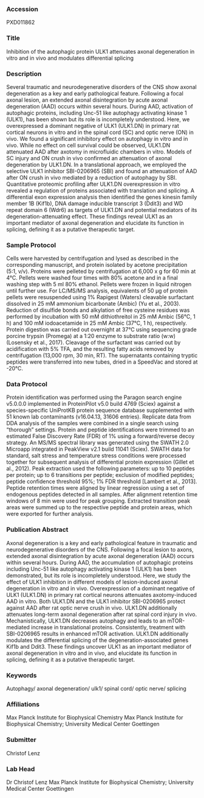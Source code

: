 ### Accession
PXD011862

### Title
Inhibition of the autophagic protein ULK1 attenuates axonal degeneration in vitro and in vivo and modulates differential splicing

### Description
Several traumatic and neurodegenerative disorders of the CNS show axonal degeneration as a key and early pathological feature. Following a focal axonal lesion, an extended axonal disintegration by acute axonal degeneration (AAD) occurs within several hours. During AAD, activation of autophagic proteins, including Unc-51 like autophagy activating kinase 1 (ULK1), has been shown but its role is incompletely understood. Here, we overexpressed a dominant negative of ULK1 (ULK1.DN) in primary rat cortical neurons in vitro and in the spinal cord (SC) and optic nerve (ON) in vivo. We found a significant inhibitory effect on autophagy in vitro and in vivo. While no effect on cell survival could be observed, ULK1.DN attenuated AAD after axotomy in microfluidic chambers in vitro. Models of SC injury and ON crush in vivo confirmed an attenuation of axonal degeneration by ULK1.DN. In a translational approach, we employed the selective ULK1 inhibitor SBI-0206965 (SBI) and found an attenuation of AAD after ON crush in vivo mediated by a reduction of autophagy by SBI. Quantitative proteomic profiling after ULK1.DN overexpression in vitro revealed a regulation of proteins associated with translation and splicing. A differential exon expression analysis then identified the genes kinesin family member 1B (Kif1b), DNA damage inducible transcript 3 (Ddit3) and WD repeat domain 6 (Wdr6) as targets of ULK1.DN and potential mediators of its degeneration-attenuating effect. These findings reveal ULK1 as an important mediator of axonal degeneration and elucidate its function in splicing, defining it as a putative therapeutic target.

### Sample Protocol
Cells were harvested by centrifugation and lysed as described in the corresponding manuscript, and protein isolated by acetone precipitation (5:1, v/v). Proteins were pelleted by centrifugation at 6,000 x g for 60 min at 4°C. Pellets were washed four times with 80% acetone and in a final washing step with 5 ml 80% ethanol. Pellets were frozen in liquid nitrogen until further use. For LC/MS/MS analysis, equivalents of 50 µg of protein pellets were resuspended using 1% Rapigest (Waters) cleavable surfactant dissolved in 25 mM ammonium bicarbonate (Ambic) (Yu et al., 2003). Reduction of disulfide bonds and alkylation of free cysteine residues was performed by incubation with 50 mM dithiothreitol in 25 mM Ambic (56°C, 1 h) and 100 mM iodoacetamide in 25 mM Ambic (37°C, 1 h), respectively. Protein digestion was carried out overnight at 37°C using sequencing grade porcine trypsin (Promega) at a 1:20 enzyme to substrate ratio (w:w) (Losensky et al., 2017). Cleavage of the surfactant was carried out by acidification with 5% TFA, and the resulting fatty acids removed by centrifugation (13,000 rpm, 30 min, RT). The supernatants containing tryptic peptides were transferred into new tubes, dried in a SpeedVac and stored at -20°C.

### Data Protocol
Protein identification was performed using the Paragon search engine v5.0.0.0 implemented in ProteinPilot v5.0 build 4769 (Sciex) against a species-specific UniProtKB protein sequence database supplemented with 51 known lab contaminants (v16.04.13, 31606 entries). Replicate data from DDA analysis of the samples were combined in a single search using “thorough” settings. Protein and peptide identifications were trimmed to an estimated False Discovery Rate (FDR) of 1% using a forward/reverse decoy strategy. An MS/MS spectral library was generated using the SWATH 2.0 Microapp integrated in PeakView v2.1 build 11041 (Sciex). SWATH data for standard, salt stress and temperature stress conditions were processed together for subsequent analysis of differential protein expression (Gillet et al., 2012). Peak extraction used the following parameters: up to 10 peptides per protein; up to 6 transitions per peptide; exclusion of modified peptides; peptide confidence threshold 95%; 1% FDR threshold [Lambert et al., 2013]. Peptide retention times were aligned by linear regression using a set of endogenous peptides detected in all samples. After alignment retention time windows of 8 min were used for peak grouping. Extracted transition peak areas were summed up to the respective peptide and protein areas, which were exported for further analysis.

### Publication Abstract
Axonal degeneration is a key and early pathological feature in traumatic and neurodegenerative disorders of the CNS. Following a focal lesion to axons, extended axonal disintegration by acute axonal degeneration (AAD) occurs within several hours. During AAD, the accumulation of autophagic proteins including Unc-51 like autophagy activating kinase 1 (ULK1) has been demonstrated, but its role is incompletely understood. Here, we study the effect of ULK1 inhibition in different models of lesion-induced axonal degeneration in vitro and in vivo. Overexpression of a dominant negative of ULK1 (ULK1.DN) in primary rat cortical neurons attenuates axotomy-induced AAD in vitro. Both ULK1.DN and the ULK1 inhibitor SBI-0206965 protect against AAD after rat optic nerve crush in vivo. ULK1.DN additionally attenuates long-term axonal degeneration after rat spinal cord injury in vivo. Mechanistically, ULK1.DN decreases autophagy and leads to an mTOR-mediated increase in translational proteins. Consistently, treatment with SBI-0206965 results in enhanced mTOR activation. ULK1.DN additionally modulates the differential splicing of the degeneration-associated genes Kif1b and Ddit3. These findings uncover ULK1 as an important mediator of axonal degeneration in vitro and in vivo, and elucidate its function in splicing, defining it as a putative therapeutic target.

### Keywords
Autophagy/ axonal degeneration/ ulk1/ spinal cord/ optic nerve/ splicing

### Affiliations
Max Planck Institute for Biophysical Chemistry
Max Planck Institute for Biophysical Chemistry; University Medical Center Goettingen

### Submitter
Christof Lenz

### Lab Head
Dr Christof Lenz
Max Planck Institute for Biophysical Chemistry; University Medical Center Goettingen


